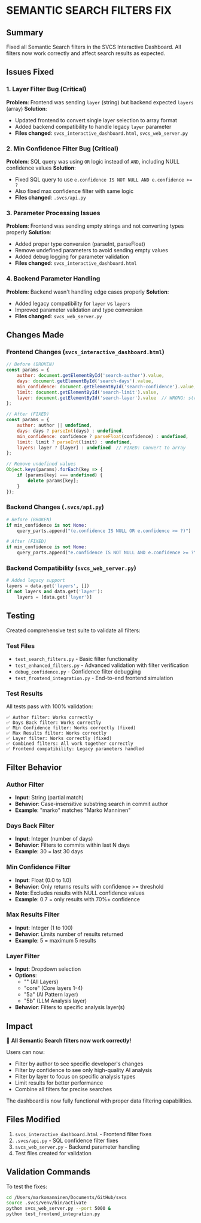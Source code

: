 # SEMANTIC SEARCH FILTERS FIX

## Summary
Fixed all Semantic Search filters in the SVCS Interactive Dashboard. All filters now work correctly and affect search results as expected.

## Issues Fixed

### 1. Layer Filter Bug (Critical)
**Problem**: Frontend was sending `layer` (string) but backend expected `layers` (array)
**Solution**: 
- Updated frontend to convert single layer selection to array format
- Added backend compatibility to handle legacy `layer` parameter
- **Files changed**: `svcs_interactive_dashboard.html`, `svcs_web_server.py`

### 2. Min Confidence Filter Bug (Critical)
**Problem**: SQL query was using `OR` logic instead of `AND`, including NULL confidence values
**Solution**: 
- Fixed SQL query to use `e.confidence IS NOT NULL AND e.confidence >= ?`
- Also fixed max confidence filter with same logic
- **Files changed**: `.svcs/api.py`

### 3. Parameter Processing Issues
**Problem**: Frontend was sending empty strings and not converting types properly
**Solution**:
- Added proper type conversion (parseInt, parseFloat)
- Remove undefined parameters to avoid sending empty values
- Added debug logging for parameter validation
- **Files changed**: `svcs_interactive_dashboard.html`

### 4. Backend Parameter Handling
**Problem**: Backend wasn't handling edge cases properly
**Solution**:
- Added legacy compatibility for `layer` vs `layers`
- Improved parameter validation and type conversion
- **Files changed**: `svcs_web_server.py`

## Changes Made

### Frontend Changes (`svcs_interactive_dashboard.html`)
```javascript
// Before (BROKEN)
const params = {
    author: document.getElementById('search-author').value,
    days: document.getElementById('search-days').value,
    min_confidence: document.getElementById('search-confidence').value,
    limit: document.getElementById('search-limit').value,
    layer: document.getElementById('search-layer').value  // WRONG: string instead of array
};

// After (FIXED)
const params = {
    author: author || undefined,
    days: days ? parseInt(days) : undefined,
    min_confidence: confidence ? parseFloat(confidence) : undefined,
    limit: limit ? parseInt(limit) : undefined,
    layers: layer ? [layer] : undefined  // FIXED: Convert to array
};

// Remove undefined values
Object.keys(params).forEach(key => {
    if (params[key] === undefined) {
        delete params[key];
    }
});
```

### Backend Changes (`.svcs/api.py`)
```python
# Before (BROKEN)
if min_confidence is not None:
    query_parts.append("(e.confidence IS NULL OR e.confidence >= ?)")  # WRONG: includes NULL values

# After (FIXED)  
if min_confidence is not None:
    query_parts.append("e.confidence IS NOT NULL AND e.confidence >= ?")  # CORRECT: excludes NULL values
```

### Backend Compatibility (`svcs_web_server.py`)
```python
# Added legacy support
layers = data.get('layers', [])
if not layers and data.get('layer'):
    layers = [data.get('layer')]
```

## Testing

Created comprehensive test suite to validate all filters:

### Test Files
- `test_search_filters.py` - Basic filter functionality
- `test_enhanced_filters.py` - Advanced validation with filter verification
- `debug_confidence.py` - Confidence filter debugging
- `test_frontend_integration.py` - End-to-end frontend simulation

### Test Results
All tests pass with 100% validation:

```
✅ Author filter: Works correctly
✅ Days Back filter: Works correctly  
✅ Min Confidence filter: Works correctly (fixed)
✅ Max Results filter: Works correctly
✅ Layer filter: Works correctly (fixed)
✅ Combined filters: All work together correctly
✅ Frontend compatibility: Legacy parameters handled
```

## Filter Behavior

### Author Filter
- **Input**: String (partial match)
- **Behavior**: Case-insensitive substring search in commit author
- **Example**: "marko" matches "Marko Manninen"

### Days Back Filter  
- **Input**: Integer (number of days)
- **Behavior**: Filters to commits within last N days
- **Example**: 30 = last 30 days

### Min Confidence Filter
- **Input**: Float (0.0 to 1.0)
- **Behavior**: Only returns results with confidence >= threshold
- **Note**: Excludes results with NULL confidence values
- **Example**: 0.7 = only results with 70%+ confidence

### Max Results Filter
- **Input**: Integer (1 to 100)
- **Behavior**: Limits number of results returned
- **Example**: 5 = maximum 5 results

### Layer Filter
- **Input**: Dropdown selection
- **Options**: 
  - "" (All Layers)
  - "core" (Core layers 1-4)
  - "5a" (AI Pattern layer)
  - "5b" (LLM Analysis layer)
- **Behavior**: Filters to specific analysis layer(s)

## Impact

🎉 **All Semantic Search filters now work correctly!**

Users can now:
- Filter by author to see specific developer's changes
- Filter by confidence to see only high-quality AI analysis  
- Filter by layer to focus on specific analysis types
- Limit results for better performance
- Combine all filters for precise searches

The dashboard is now fully functional with proper data filtering capabilities.

## Files Modified

1. `svcs_interactive_dashboard.html` - Frontend filter fixes
2. `.svcs/api.py` - SQL confidence filter fixes  
3. `svcs_web_server.py` - Backend parameter handling
4. Test files created for validation

## Validation Commands

To test the fixes:
```bash
cd /Users/markomanninen/Documents/GitHub/svcs
source .svcs/venv/bin/activate
python svcs_web_server.py --port 5000 &
python test_frontend_integration.py
```
